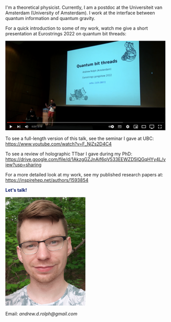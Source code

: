 <!--
<div class="topnav" align=center>
  <a href="https://andrewrolph.github.io">
    <button style="height:60px;width:100px;color:#0e1f6b; font-weight:bold; border-color:#0e1f6b; background-color:White">Home</button></a>
  <a href="https://andrewrolph.github.io/projects.html">
    <button style="height:60px;width:100px;color:#0f5f6b; font-weight:bold; border-color:#0f5f6b; background-color:White">Research</button></a>
</div>
-->

I'm a theoretical physicist. Currently, I am a postdoc at the Universiteit van Amsterdam (University of Amsterdam). I work at the interface between quantum information and quantum gravity. <br/>

For a quick introduction to some of my work, watch me give a short presentation at Eurostrings 2022 on quantum bit threads:

[<img alt="Gong Show" width="500px" src="pics/gongshow.png" />](https://www.youtube.com/watch?v=eoCT7cAOGgo&feature=youtu.be)

To see a full-length version of this talk, see the seminar I gave at UBC: <a href="https://www.youtube.com/watch?v=F_NjZs2D4C4">https://www.youtube.com/watch?v=F_NjZs2D4C4</a>

To see a review of holographic TTbar I gave during my PhD: <a href="Link">https://drive.google.com/file/d/1AkzgGZJnAif6qV533EEWZD5lQGqHYy4L/view?usp=sharing</a>

For a more detailed look at my work, see my published research papers at: <a href="https://inspirehep.net/authors/1593854">https://inspirehep.net/authors/1593854</a>

<span style="color:#0e1f6b">**Let's talk!**</span>
<br>

<div align='left'>
   <img src="20200609_182752_cropped.jpg" alt="Andrew" width=250px height=auto><br/>
</div>
  
Email: _andrew.d.rolph@gmail.com_

